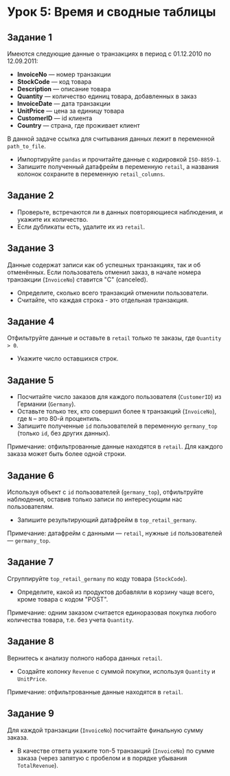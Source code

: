 # Урок 5: Время и сводные таблицы

## Задание 1
Имеются следующие данные о транзакциях в период с 01.12.2010 по 12.09.2011:

- **InvoiceNo** — номер транзакции
- **StockCode** — код товара
- **Description** — описание товара
- **Quantity** — количество единиц товара, добавленных в заказ
- **InvoiceDate** — дата транзакции
- **UnitPrice** — цена за единицу товара
- **CustomerID** — id клиента
- **Country** — страна, где проживает клиент

В данной задаче ссылка для считывания данных лежит в переменной `path_to_file`.
- Импортируйте `pandas` и прочитайте данные с кодировкой `ISO-8859-1`.
- Запишите полученный датафрейм в переменную `retail`, а названия колонок сохраните в переменную `retail_columns`.

## Задание 2
- Проверьте, встречаются ли в данных повторяющиеся наблюдения, и укажите их количество.
- Если дубликаты есть, удалите их из `retail`.

## Задание 3
Данные содержат записи как об успешных транзакциях, так и об отменённых. Если пользователь отменил заказ, в начале номера транзакции (`InvoiceNo`) ставится "C" (canceled).

- Определите, сколько всего транзакций отменили пользователи.
- Считайте, что каждая строка - это отдельная транзакция.

## Задание 4
Отфильтруйте данные и оставьте в `retail` только те заказы, где `Quantity > 0`.

- Укажите число оставшихся строк.

## Задание 5
- Посчитайте число заказов для каждого пользователя (`CustomerID`) из Германии (`Germany`).
- Оставьте только тех, кто совершил более `N` транзакций (`InvoiceNo`), где `N` – это 80-й процентиль.
- Запишите полученные `id` пользователей в переменную `germany_top` (только `id`, без других данных).

Примечание: отфильтрованные данные находятся в `retail`. Для каждого заказа может быть более одной строки.

## Задание 6
Используя объект с `id` пользователей (`germany_top`), отфильтруйте наблюдения, оставив только записи по интересующим нас пользователям.

- Запишите результирующий датафрейм в `top_retail_germany`.

Примечание: датафрейм с данными — `retail`, нужные `id` пользователей — `germany_top`.

## Задание 7
Сгруппируйте `top_retail_germany` по коду товара (`StockCode`).

- Определите, какой из продуктов добавляли в корзину чаще всего, кроме товара с кодом "POST".

Примечание: одним заказом считается единоразовая покупка любого количества товара, т.е. без учета `Quantity`.

## Задание 8
Вернитесь к анализу полного набора данных `retail`.

- Создайте колонку `Revenue` с суммой покупки, используя `Quantity` и `UnitPrice`.

Примечание: отфильтрованные данные находятся в `retail`.

## Задание 9
Для каждой транзакции (`InvoiceNo`) посчитайте финальную сумму заказа.

- В качестве ответа укажите топ-5 транзакций (`InvoiceNo`) по сумме заказа (через запятую с пробелом и в порядке убывания `TotalRevenue`).
